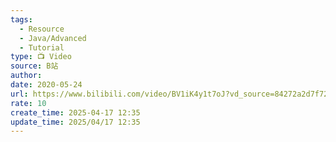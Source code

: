 ```yaml
---
tags:
  - Resource
  - Java/Advanced
  - Tutorial
type: 📺 Video
source: B站
author: 
date: 2020-05-24
url: https://www.bilibili.com/video/BV1iK4y1t7oJ?vd_source=84272a2d7f72158b38778819be5bc6ad
rate: 10
create_time: 2025-04-17 12:35
update_time: 2025/04/17 12:35
---
```

